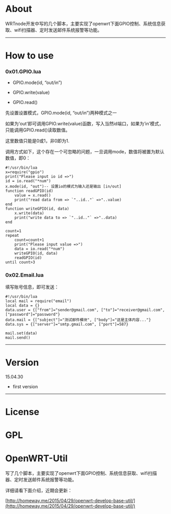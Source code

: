 # About

WRTnode开发中写的几个脚本，主要实现了openwrt下面GPIO控制、系统信息获取、wifi扫描器、定时发送邮件系统报警等功能。


---------------------------------------------


# How to use

### 0x01.GPIO.lua

* GPIO.mode(id, “out/in”)

* GPIO.write(value)

* GPIO.read()


先设置设置模式，GPIO.mode(id, “out/in”)两种模式之一

如果为’out’即可调用GPIO.write(value)函数，写入当然id端口，如果为’in’模式，只能调用GPIO.read()读取数值。

这里数值只能是0或1，非0即为1.

调用方式如下，这个存在一个可忽略的问题，一旦调用mode，数值将被置为默认数值，即0：


```
#!/usr/bin/lua
x=require("gpio")
print("Please input io id =>")
id = io.read("*num")
x.mode(id, "out")-- 设置io的模式为输入还是输出 [in/out]
function readGPIO(id)
	value = x.read()
	print("read data from => `"..id.."` =>"..value)
end
function writeGPIO(id, data)
	x.write(data)
	print("write data to => `"..id.."` =>"..data)
end

count=1
repeat
	count=count+1
	print("Please input value =>")
	data = io.read("*num")
	writeGPIO(id, data)
	readGPIO(id)
until count>3

```

### 0x02.Email.lua

填写账号信息，即可发送：

```
#!/usr/bin/lua
local mail = require("email")
local data = {}
data.user = {["from"]="sender@gmail.com", ["to"]="receiver@gmail.com", ["password"]="password"}
data.mail = {["subject"]="测试邮件模块", ["body"]="这是主体内容..."}
data.sys = {["server"]="smtp.gmail.com", ["port"]=587}

mail.set(data)
mail.send()

```

---------------------------------------------


# Version

15.04.30

* first version


---------------------------------------------


# License

GPL
=======
# OpenWRT-Util

写了几个脚本，主要实现了openwrt下面GPIO控制、系统信息获取、wifi扫描器、定时发送邮件系统报警等功能。

详细请看下面介绍，近期会更新：

[http://homeway.me/2015/04/29/openwrt-develop-base-util/](http://homeway.me/2015/04/29/openwrt-develop-base-util/)

